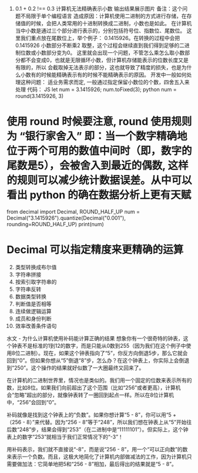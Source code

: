 1. 0.1 + 0.2 !== 0.3 计算机无法精确表示小数
输出结果展示图片
备注：这个问题不局限于单个编程语言
造成原因：计算机使用二进制的方式进行存储，在存储值的时候，会把人类常用的十进制转换成二进制，小数也是如此。
在计算机当中小数是通过三个部分进行表示的，分别包括符号位、指数位、尾数位。 这里我们重点放在尾数位上，举个例子：
0.1415926。在转换的过程中会把0.1415926 小数部分不断乘2 取整，这个过程会继续直到我们得到足够的二进制位数或小数部分变为0。
这里就会出现一个问题，不管怎么乘怎么取小数部分都不会变成0，也就是无限循环小数，但计算机存储能表示的位数长度又是有限的，所以
会截取掉无法表示的部分，这也就导致了精度的损失，也是为什么小数有的时候能精确表示有的时候不能精确表示的原因。
开发中一般如何处理这种问题：
适业务需求而定, 一般通过指定保留小数位的个数，四舍五入来处理
代码：
JS
  let num = 3.1415926;
  num.toFixed(3); 
python
  num = round(3.1415926, 3) 
  # 使用 round 时候要注意, round 使用规则为 “银行家舍入” 即：当一个数字精确地位于两个可用的数值中间时（即，数字的尾数是5），会被舍入到最近的偶数, 这样的规则可以减少统计数据误差。从中可以看出 python 的确在数据分析上更有天赋
  from decimal import Decimal, ROUND_HALF_UP
  num = Decimal("3.1415926").quantize(Decimal("0.001"), rounding=ROUND_HALF_UP)
  print(num)
  # Decimal 可以指定精度来更精确的运算
2. 类型转换成布尔值
3. 字符串拼接
4. 按索引取字符串的
5. 字符串反转
6. 数据类型转换
7. 判断值是否相等
8. 连续做逻辑运算
9. 成员和身份判断
10. 效率改善条件语句

水文 - 为什么计算机使用补码能计算正确的结果
想象你有一个很奇特的钟表，这个钟表不是标准的1到12的数字，而是只能从0数到255（因为我们在这个例子中使用8位二进制）。现在，如果这个钟表指向了“5”，你反方向倒退5步，那么它就会回到“0”。但如果你想从“5”倒退“8”步，怎么办？在这个钟表上，你实际上会倒退到“250”。这个操作的结果就好似数了一大圈最终又回来了。

在计算机的二进制世界里，情况也是类似的。我们用一个固定的位数来表示所有的数，比如8位。如果我们向前超出了这个范围（比如“256”或者更高），计算机会“忽略”超出的部分，就像钟表转了一圈回到起点一样。所以在8位计算机中，“256”会回到“0”。

补码就像是找到这个钟表上的“负数”。如果你想计算“5 - 8”，你可以用“5 + （256 - 8）”来代替。因为“256 - 8”等于“248”，所以我们想在钟表上从“5”开始往后数“248”步，结果会得到“253”（在二进制中是“11111101”）。但实际上，这个钟表上的数字“253”就相当于我们正常情况下的“-3”！

用补码表示，我们就不直接说“-8”，而是说“256 - 8”，用一个“可以正向数”的数来表示一个负数。而且，这极大地简化了计算机内部做减法的工作，因为计算机只需要做加法：它简单地把5和“256 - 8”相加，最后得出的结果就是“5 - 8”。